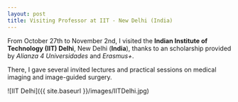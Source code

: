 ```yaml
---
layout: post
title: Visiting Professor at IIT - New Delhi (India)
---
```


From October 27th to November 2nd, I visited the **Indian Institute of Technology (IIT) Delhi**, New Delhi (**India**), thanks to an scholarship provided by *Alianza 4 Universidades* and *Erasmus+*.

There, I gave several invited lectures and practical sessions on medical imaging and image-guided surgery.

![IIT Delhi]({{ site.baseurl }}/images/IITDelhi.jpg)
